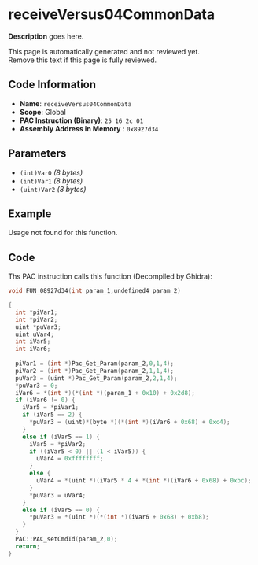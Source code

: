 # receiveVersus04CommonData

**Description** goes here.

This page is automatically generated and not reviewed yet.<br>Remove this text if this page is fully reviewed.

## Code Information

- **Name**: `receiveVersus04CommonData`
- **Scope**: Global
- **PAC Instruction (Binary)**: `25 16 2c 01`
- **Assembly Address in Memory** : `0x8927d34`

## Parameters

- `(int)Var0` *(8 bytes)*
- `(int)Var1` *(8 bytes)*
- `(uint)Var2` *(8 bytes)*

## Example

Usage not found for this function.

## Code

Ths PAC instruction calls this function (Decompiled by Ghidra):

```c
void FUN_08927d34(int param_1,undefined4 param_2)

{
  int *piVar1;
  int *piVar2;
  uint *puVar3;
  uint uVar4;
  int iVar5;
  int iVar6;
  
  piVar1 = (int *)Pac_Get_Param(param_2,0,1,4);
  piVar2 = (int *)Pac_Get_Param(param_2,1,1,4);
  puVar3 = (uint *)Pac_Get_Param(param_2,2,1,4);
  *puVar3 = 0;
  iVar6 = *(int *)(*(int *)(param_1 + 0x10) + 0x2d8);
  if (iVar6 != 0) {
    iVar5 = *piVar1;
    if (iVar5 == 2) {
      *puVar3 = (uint)*(byte *)(*(int *)(iVar6 + 0x68) + 0xc4);
    }
    else if (iVar5 == 1) {
      iVar5 = *piVar2;
      if ((iVar5 < 0) || (1 < iVar5)) {
        uVar4 = 0xffffffff;
      }
      else {
        uVar4 = *(uint *)(iVar5 * 4 + *(int *)(iVar6 + 0x68) + 0xbc);
      }
      *puVar3 = uVar4;
    }
    else if (iVar5 == 0) {
      *puVar3 = *(uint *)(*(int *)(iVar6 + 0x68) + 0xb8);
    }
  }
  PAC::PAC_setCmdId(param_2,0);
  return;
}
```

